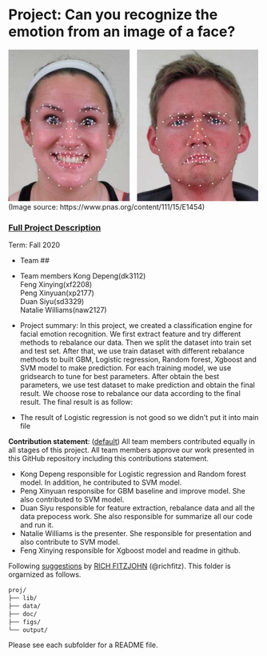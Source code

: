 # Project: Can you recognize the emotion from an image of a face? 
<img src="figs/CE.jpg" alt="Compound Emotions" width="500"/>
(Image source: https://www.pnas.org/content/111/15/E1454)

### [Full Project Description](doc/project3_desc.md)

Term: Fall 2020

+ Team ##
+ Team members
	Kong Depeng(dk3112)  
	Feng Xinying(xf2208)  
	Peng Xinyuan(xp2177)  
	Duan Siyu(sd3329)  
	Natalie Williams(naw2127)  

+ Project summary: In this project, we created a classification engine for facial emotion recognition. We first extract feature and try different methods to rebalance our data. Then we split the dataset into train set and test set. After that, we use train dataset with different rebalance methods to built GBM, Logistic regression, Random forest, Xgboost and SVM model to make prediction. For each training model, we use gridsearch to tune for best parameters. After obtain the best parameters, we use test dataset to make prediction and obtain the final result. We choose rose to rebalance our data according to the final result. The final result is as follow:

+ The result of Logistic regression is not good so we didn't put it into main file 
	
**Contribution statement**: ([default](doc/a_note_on_contributions.md)) All team members contributed equally in all stages of this project. All team members approve our work presented in this GitHub repository including this contributions statement. 
+ Kong Depeng responsible for Logistic regression and Random forest model. In addition, he contributed to SVM model.  
+ Peng Xinyuan responsibe for GBM baseline and improve model. She also contributed to SVM model.  
+ Duan Siyu responsible for feature extraction, rebalance data and all the data prepocess work. She also responsible for summarize all our code and run it.  
+ Natalie Williams is the presenter. She responsible for presentation and also contribute to SVM model.  
+ Feng Xinying responsible for Xgboost model and readme in github.  


Following [suggestions](http://nicercode.github.io/blog/2013-04-05-projects/) by [RICH FITZJOHN](http://nicercode.github.io/about/#Team) (@richfitz). This folder is orgarnized as follows.

```
proj/
├── lib/
├── data/
├── doc/
├── figs/
└── output/
```

Please see each subfolder for a README file.

